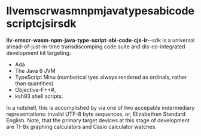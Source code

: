 # llvemscrwasmnpmjavatypesabicodescriptcjsirsdk
**llv**-__emscr__-**wasm**-__npm__-**java**-__type__-**script**-__abi__-**code**-__c__**js**__-ir-__-sdk is a universal ahead-of-just-in-time transdiscomping code suite and dis-co-integrated development kit targeting:

- Ada
- The Java 6 JVM
- TypeScript Minu (numberical tyes  always rendered as ordinals, rather than quantities)
- Objective-F++#,
- ksh93 shell scripts.

In a nutshell, this is accomplished by via one of two accepable indermediary representations: invalid UTF-8 byte sequences, or, Elizabethen Standard English. Note, that the primary target devices at this stage of development are TI-8x graphing calculators and Casio calculator watches.
